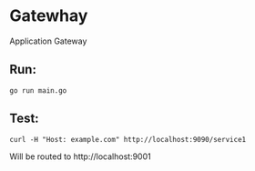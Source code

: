 # Gatewhay

Application Gateway

## Run:
```
go run main.go
```

## Test:
```
curl -H "Host: example.com" http://localhost:9090/service1
```
Will be routed to http://localhost:9001